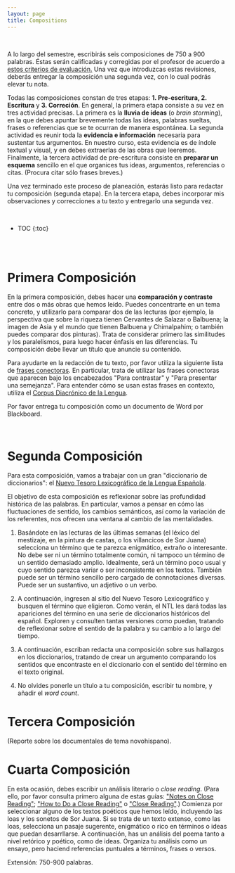 ```yaml
---
layout: page
title: Compositions
---
```


<br>

A lo largo del semestre, escribirás seis composiciones de 750 a 900 palabras. Éstas serán calificadas y corregidas por el profesor de acuerdo a [estos criterios de evaluación.](https://drive.google.com/file/d/1E5t1YhWzQsRwtpzNuc2KEkxkFwNO5Dgi/view?usp=sharing) Una vez que introduzcas estas revisiones, deberás entregar la composición una segunda vez, con lo cual podrás elevar tu nota.

Todas las composiciones constan de tres etapas: **1. Pre-escritura, 2. Escritura** y **3. Correción**. En general, la primera etapa consiste a su vez en tres actividad precisas. La primera es la **lluvia de ideas** (o *brain storming*), en la que debes apuntar brevemente todas las ideas, palabras sueltas, frases o referencias que se te ocurran de manera espontánea. La segunda actividad es reunir toda la **evidencia e información** necesaria para sustentar tus argumentos. En nuestro curso, esta evidencia es de índole textual y visual, y en debes extraerlas de las obras que leeremos. Finalmente, la tercera actividad de pre-escritura consiste en **preparar un esquema** sencillo en el que organices tus ideas, argumentos, referencias o citas. (Procura citar sólo frases breves.)

Una vez terminado este proceso de planeación, estarás listo para redactar tu composición (segunda etapa). En la tercera etapa, debes incorporar mis observaciones y correcciones a tu texto y entregarlo una segunda vez.

<br>

* TOC
{:toc}

<br>
<br>

# Primera Composición

En la primera composición, debes hacer una **comparación y contraste** entre dos o más obras que hemos leído. Puedes concentrarte en un tema concreto, y utilizarlo para comparar dos de las lecturas (por ejemplo, la perspectiva que sobre la riqueza tienen Cervantes de Salazar o Balbuena; la imagen de Asia y el mundo que tienen Balbuena y Chimalpahim; o también puedes comparar dos pinturas). Trata de considerar primero las similitudes y los paralelismos, para luego hacer énfasis en las diferencias. Tu composición debe llevar un título que anuncie su contenido.

Para ayudarte en la redacción de tu texto, por favor utiliza la siguiente lista de [frases conectoras](https://drive.google.com/file/d/1HlCccOz82TFvkfbINOV9Yu2IpAXFS00u/view?usp=sharing). En particular, trata de utilizar las frases conectoras que aparecen bajo los encabezados "Para contrastar" y "Para presentar una semejanza". Para entender cómo se usan estas frases en contexto, utiliza el [Corpus Diacrónico de la Lengua](http://corpus.rae.es/cordenet.html).

Por favor entrega tu composición como un documento de Word por Blackboard.

<br>

# Segunda Composición

Para esta composición, vamos a trabajar con un gran "diccionario de diccionarios": el [Nuevo Tesoro Lexicográfico de la Lengua Española](http://ntlle.rae.es/ntlle/SrvltGUILoginNtlle).

El objetivo de esta composición es reflexionar sobre las profundidad histórica de las palabras. En particular, vamos a pensar en cómo las fluctuaciones de sentido, los cambios semánticos, así como la variación de los referentes, nos ofrecen una ventana al cambio de las mentalidades.

1. Basándote en las lecturas de las últimas semanas (el léxico del mestizaje, en la pintura de castas, o los villancicos de Sor Juana) selecciona un término que te parezca enigmático, extraño o interesante. No debe ser ni un término totalmente común, ni tampoco un término de un sentido demasiado amplio. Idealmente, será un término poco usual y cuyo sentido parezca variar o ser inconsistente en los textos. También puede ser un término sencillo pero cargado de connotaciones diversas. Puede ser un sustantivo, un adjetivo o un verbo.

2. A continuación, ingresen al sitio del Nuevo Tesoro Lexicográfico y busquen el término que eligieron. Como verán, el NTL les dará todas las apariciones del término en una serie de diccionarios históricos del español. Exploren y consulten tantas versiones como puedan, tratando de reflexionar sobre el sentido de la palabra y su cambio a lo largo del tiempo.

3. A continuación, escriban redacta una composición sobre sus hallazgos en los diccionarios, tratando de crear un argumento comparando los sentidos que encontraste en el diccionario con el sentido del término en el texto original.

4. No olvides ponerle un título a tu composición, escribir tu nombre, y añadir el *word count*.

# Tercera Composición

(Reporte sobre los documentales de tema novohispano).

# Cuarta Composición

En esta ocasión, debes escribir un análisis literario o *close reading*. (Para ello, por favor consulta primero alguna de estas guías: ["Notes on Close Reading"](https://drive.google.com/file/d/1LUr8_rCby7gGPWNbtF5unm52hr5_KoLr/view?usp=sharing); ["How to Do a Close Reading"](https://drive.google.com/file/d/1fTVtJ3V1ghALOeWAGlDq7ZxT9qWCnlpx/view?usp=sharing) o ["Close Reading"](https://owl.purdue.edu/owl/subject_specific_writing/writing_in_literature/writing_about_fiction/index.html).) Comienza por seleccionar alguno de los textos poéticos que hemos leído, incluyendo las loas y los sonetos de Sor Juana. Si se trata de un texto extenso, como las loas, selecciona un pasaje sugerente, enigmático o rico en términos o ideas que puedan desarrllarse. A continuación, has un análisis del poema tanto a nivel retórico y poético, como de ideas. Organiza tu análisis como un ensayo, pero haciend referencias puntuales a términos, frases o versos. 

Extensión: 750-900 palabras. 
